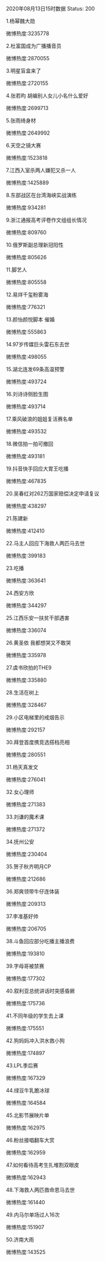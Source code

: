 2020年08月13日15时数据
Status: 200

1.杨幂魏大勋

微博热度:3235778

2.杜富国成为广播播音员

微博热度:2870055

3.明星盲盒来了

微博热度:2720155

4.张若昀 胡编别人女儿小名什么爱好

微博热度:2699713

5.张雨绮身材

微博热度:2649992

6.天空之镜大赛

微博热度:1523818

7.江西入室杀两人嫌犯又杀一人

微博热度:1425889

8.东部战区在台湾海峡实战演练

微博热度:934281

9.浙江通报高考评卷作文组组长情况

微博热度:809760

10.俄罗斯副总理新冠阳性

微博热度:805626

11.脚艺人

微博热度:805558

12.易烊千玺粉雾海

微博热度:776321

13.颜怡颜悦脚本 催婚

微博热度:555863

14.97岁传媒巨头雷石东去世

微博热度:498055

15.湖北连发69条高温预警

微博热度:493724

16.刘诗诗侧脸生图

微博热度:493714

17.乘风破浪的姐姐复活赛名单

微博热度:493532

18.微信拍一拍可撤回

微博热度:493181

19.抖音快手回应大胃王吃播

微博热度:467835

20.吴春红对262万国家赔偿决定申请复议

微博热度:438297

21.陈建新

微博热度:412410

22.马主人回应下海救人两匹马去世

微博热度:399183

23.吃播

微博热度:363641

24.西安方欣

微博热度:344297

25.江西乐安一扶贫干部遇害

微博热度:336074

26.黄圣依 我都想哭又不敢哭

微博热度:335978

27.虞书欣拍的THE9

微博热度:335880

28.生活在树上

微博热度:328467

29.小区电梯里的戒烟告示

微博热度:292157

30.拜登首度携竞选搭档亮相

微博热度:280551

31.杨天真发文

微博热度:276041

32.女心理师

微博热度:271383

33.刘谦的魔术课

微博热度:271372

34.抚州公安

微博热度:230404

35.贺子秋齐明月CP

微博热度:212686

36.郑爽领带牛仔连体装

微博热度:209313

37.李准基好帅

微博热度:206705

38.斗鱼回应部分吃播主播浪费

微博热度:193810

39.字母哥被禁赛

微博热度:177302

40.叙利亚总统讲话时突感昏厥

微博热度:175736

41.不同年级的学生去上课

微博热度:175551

42.狗妈妈冲入洪水救小狗

微博热度:174897

43.LPL季后赛

微博热度:167329

44.绿豆牛乳脆冰球

微博热度:164584

45.北影节展映片单

微博热度:162975

46.粉丝接唱翻车大赏

微博热度:162959

47.如何看待高考生扎堆割双眼皮

微博热度:162943

48.下海救人两匹救命恩马去世

微博热度:161440

49.内马尔单场过人16次

微博热度:151907

50.济南大雨

微博热度:143525

